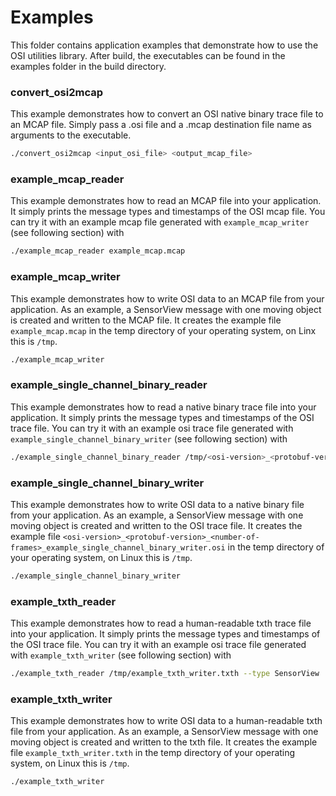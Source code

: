 # Examples

This folder contains application examples that demonstrate how to use the OSI utilities library.
After build, the executables can be found in the examples folder in the build directory.

### convert_osi2mcap

This example demonstrates how to convert an OSI native binary trace file to an MCAP file.
Simply pass a .osi file and a .mcap destination file name as arguments to the executable.

```bash
./convert_osi2mcap <input_osi_file> <output_mcap_file>
```

### example_mcap_reader

This example demonstrates how to read an MCAP file into your application.
It simply prints the message types and timestamps of the OSI mcap file.
You can try it with an example mcap file generated with `example_mcap_writer` (see following section) with

```bash
./example_mcap_reader example_mcap.mcap
```

### example_mcap_writer

This example demonstrates how to write OSI data to an MCAP file from your application.
As an example, a SensorView message with one moving object is created and written to the MCAP file.
It creates the example file `example_mcap.mcap` in the temp directory of your operating system, on Linx this is `/tmp`.

```bash
./example_mcap_writer
```

### example_single_channel_binary_reader

This example demonstrates how to read a native binary trace file into your application.
It simply prints the message types and timestamps of the OSI trace file.
You can try it with an example osi trace file generated with `example_single_channel_binary_writer` (see following section) with

```bash
./example_single_channel_binary_reader /tmp/<osi-version>_<protobuf-version>_<number-of-frames>_example_single_channel_binary_writer.osi --type SensorView
```

### example_single_channel_binary_writer

This example demonstrates how to write OSI data to a native binary file from your application.
As an example, a SensorView message with one moving object is created and written to the OSI trace file.
It creates the example file `<osi-version>_<protobuf-version>_<number-of-frames>_example_single_channel_binary_writer.osi` in the temp directory of your operating system, on Linux this is `/tmp`.

```bash
./example_single_channel_binary_writer
```

### example_txth_reader

This example demonstrates how to read a human-readable txth trace file into your application.
It simply prints the message types and timestamps of the OSI trace file.
You can try it with an example osi trace file generated with `example_txth_writer` (see following section) with

```bash
./example_txth_reader /tmp/example_txth_writer.txth --type SensorView
```

### example_txth_writer

This example demonstrates how to write OSI data to a human-readable txth file from your application.
As an example, a SensorView message with one moving object is created and written to the txth file.
It creates the example file `example_txth_writer.txth` in the temp directory of your operating system, on Linux this is `/tmp`.

```bash
./example_txth_writer
```
